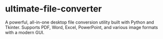 # ultimate-file-converter
A powerful, all-in-one desktop file conversion utility built with Python and Tkinter. Supports PDF, Word, Excel, PowerPoint, and various image formats with a modern GUI.
